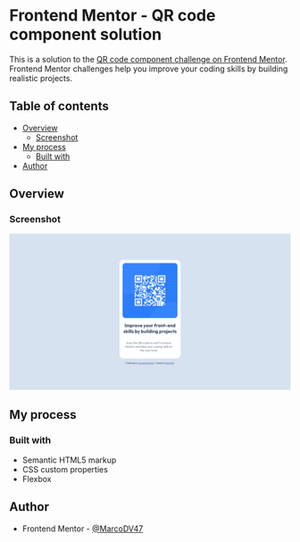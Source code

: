 # Frontend Mentor - QR code component solution

This is a solution to the [QR code component challenge on Frontend Mentor](https://www.frontendmentor.io/challenges/qr-code-component-iux_sIO_H). Frontend Mentor challenges help you improve your coding skills by building realistic projects. 

## Table of contents

- [Overview](#overview)
  - [Screenshot](#screenshot)
- [My process](#my-process)
  - [Built with](#built-with)
- [Author](#author)

## Overview

### Screenshot

![](/images/screenshot-result.png)

## My process

### Built with

- Semantic HTML5 markup
- CSS custom properties
- Flexbox

## Author

- Frontend Mentor - [@MarcoDV47](https://www.frontendmentor.io/profile/MarcoDV47)